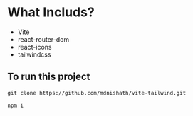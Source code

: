 # What Includs?

- Vite
- react-router-dom
- react-icons
- tailwindcss

## To run this project

```
git clone https://github.com/mdnishath/vite-tailwind.git
```

```
npm i
```
